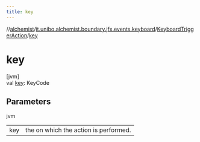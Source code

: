 ```yaml
---
title: key
---
```

//[alchemist](../../../index.html)/[it.unibo.alchemist.boundary.jfx.events.keyboard](../index.html)/[KeyboardTriggerAction](index.html)/[key](key.html)



# key



[jvm]\
val [key](key.html): KeyCode



## Parameters


jvm

| | |
|---|---|
| key | the on which the action is performed. |




